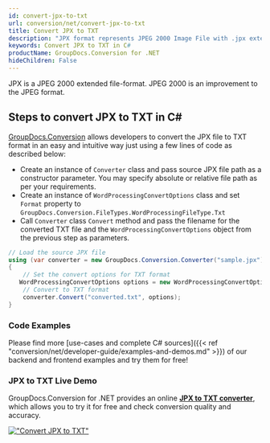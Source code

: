 ```yaml
---
id: convert-jpx-to-txt
url: conversion/net/convert-jpx-to-txt
title: Convert JPX to TXT
description: "JPX format represents JPEG 2000 Image File with .jpx extension. Learn how to convert JPX to TXT file programmatically in C# language using GroupDocs.Conversion for .NET library."
keywords: Convert JPX to TXT in C#
productName: GroupDocs.Conversion for .NET
hideChildren: False
---
```


JPX is a JPEG 2000 extended file-format. JPEG 2000 is an improvement to the JPEG format.

## Steps to convert JPX to TXT in C#

[GroupDocs.Conversion](https://products.groupdocs.com/conversion/net) allows developers to convert the JPX file to TXT format in an easy and intuitive way just using a few lines of code as described below:

* Create an instance of `Converter` class and pass source JPX file path as a constructor parameter. You may specify absolute or relative file path as per your requirements. 
* Create an instance of `WordProcessingConvertOptions` class and set `Format` property to `GroupDocs.Conversion.FileTypes.WordProcessingFileType.Txt`
* Call `Converter` class `Convert` method and pass the filename for the converted TXT file and the `WordProcessingConvertOptions` object from the previous step as parameters.

```csharp
// Load the source JPX file
using (var converter = new GroupDocs.Conversion.Converter("sample.jpx"))
{
    // Set the convert options for TXT format
   WordProcessingConvertOptions options = new WordProcessingConvertOptions { Format = GroupDocs.Conversion.FileTypes.WordProcessingFileType.Txt };
    // Convert to TXT format
    converter.Convert("converted.txt", options);
}
```

### Code Examples

Please find more [use-cases and complete C# sources]({{< ref "conversion/net/developer-guide/examples-and-demos.md" >}}) of our backend and frontend examples and try them for free!

### JPX to TXT Live Demo

GroupDocs.Conversion for .NET provides an online [**JPX to TXT converter**](https://products.groupdocs.app/conversion/jpx-to-txt), which allows you to try it for free and check conversion quality and accuracy.

[!["Convert JPX to TXT"](conversion/net/images/convert-to-txt/convert-jpx-to-txt.png)](https://products.groupdocs.app/conversion/jpx-to-txt)